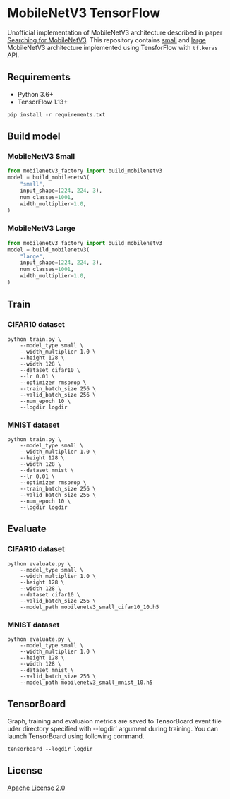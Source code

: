 # MobileNetV3 TensorFlow
Unofficial implementation of MobileNetV3 architecture described in paper [Searching for MobileNetV3](https://arxiv.org/abs/1905.02244).
This repository contains [small](https://github.com/bisonai/mobilenetv3-tensorflow/blob/master/mobilenetv3_small.py) and [large](https://github.com/bisonai/mobilenetv3-tensorflow/blob/master/mobilenetv3_large.py) MobileNetV3 architecture implemented using TensforFlow with `tf.keras` API.

## Requirements
* Python 3.6+
* TensorFlow 1.13+

```shell
pip install -r requirements.txt
```


## Build model

### MobileNetV3 Small
```python
from mobilenetv3_factory import build_mobilenetv3
model = build_mobilenetv3(
    "small",
    input_shape=(224, 224, 3),
    num_classes=1001,
    width_multiplier=1.0,
)
```

### MobileNetV3 Large

```python
from mobilenetv3_factory import build_mobilenetv3
model = build_mobilenetv3(
    "large",
    input_shape=(224, 224, 3),
    num_classes=1001,
    width_multiplier=1.0,
)
```

## Train

### CIFAR10 dataset

```shell
python train.py \
    --model_type small \
    --width_multiplier 1.0 \
    --height 128 \
    --width 128 \
    --dataset cifar10 \
    --lr 0.01 \
    --optimizer rmsprop \
    --train_batch_size 256 \
    --valid_batch_size 256 \
    --num_epoch 10 \
    --logdir logdir
```

### MNIST dataset

```shell
python train.py \
    --model_type small \
    --width_multiplier 1.0 \
    --height 128 \
    --width 128 \
    --dataset mnist \
    --lr 0.01 \
    --optimizer rmsprop \
    --train_batch_size 256 \
    --valid_batch_size 256 \
    --num_epoch 10 \
    --logdir logdir
```

## Evaluate

### CIFAR10 dataset

```shell
python evaluate.py \
    --model_type small \
    --width_multiplier 1.0 \
    --height 128 \
    --width 128 \
    --dataset cifar10 \
    --valid_batch_size 256 \
    --model_path mobilenetv3_small_cifar10_10.h5
```

### MNIST dataset

```shell
python evaluate.py \
    --model_type small \
    --width_multiplier 1.0 \
    --height 128 \
    --width 128 \
    --dataset mnist \
    --valid_batch_size 256 \
    --model_path mobilenetv3_small_mnist_10.h5
```

## TensorBoard
Graph, training and evaluaion metrics are saved to TensorBoard event file uder directory specified with --logdir` argument during training.
You can launch TensorBoard using following command.

```shell
tensorboard --logdir logdir
```


## License
[Apache License 2.0](https://github.com/bisonai/mobilenetv3-tensorflow/blob/master/LICENSE)
